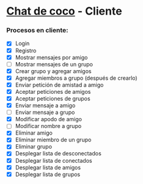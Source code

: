 ﻿# [Chat de coco](https://github.com/coco-chat) - Cliente

### Procesos en cliente:

- [x] Login
- [x] Registro
- [x] Mostrar mensajes por amigo
- [ ] Mostrar mensajes de un grupo
- [x] Crear grupo y agregar amigos
- [x] Agregar miembros a grupo (después de crearlo)
- [x] Enviar petición de amistad a amigo
- [x] Aceptar peticiones de amigos
- [x] Aceptar peticiones de grupos
- [x] Enviar mensaje a amigo
- [ ] Enviar mensaje a grupo
- [x] Modificar apodo de amigo
- [ ] Modificar nombre a grupo
- [x] Eliminar amigo
- [x] Eliminar miembro de un grupo
- [x] Eliminar grupo
- [x] Desplegar lista de desconectados
- [x] Desplegar lista de conectados
- [x] Desplegar lista de amigos
- [x] Desplegar lista de grupos

